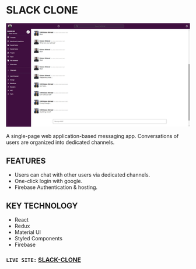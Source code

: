 # SLACK CLONE

![SLACK-CLONE](https://raw.githubusercontent.com/mekaiser/slack-clone/main/src/assets/images/slack-clone.jpg)

A single-page web application-based messaging app. Conversations of users are organized into dedicated channels.

## FEATURES

- Users can chat with other users via dedicated channels.
- One-click login with google.
- Firebase Authentication & hosting.

## KEY TECHNOLOGY

- React
- Redux
- Material UI
- Styled Components
- Firebase

### `LIVE SITE:` [SLACK-CLONE](https://slack-clone-2k22.web.app/)
